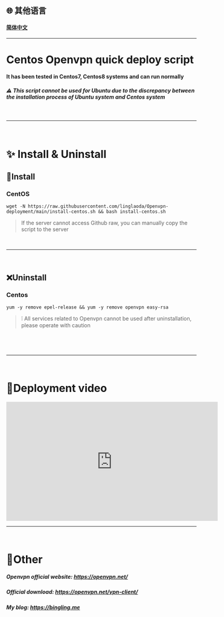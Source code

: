 
## 🌐 其他语言
#### [简体中文](https://github.com/linglaoda/Openvpn-deployment)

***

# Centos Openvpn quick deploy script
#### It has been tested in Centos7, Centos8 systems and can run normally
##### ⚠ This script cannot be used for Ubuntu due to the discrepancy between the installation process of Ubuntu system and Centos system
</br>

***

</br>

# ✨ Install & Uninstall
## 🔮Install
### CentOS
````
wget -N https://raw.githubusercontent.com/linglaoda/Openvpn-deployment/main/install-centos.sh && bash install-centos.sh
````

> If the server cannot access Github raw, you can manually copy the script to the server

</br>

***

</br>

## ❌Uninstall
### Centos
````
yum -y remove epel-release && yum -y remove openvpn easy-rsa
````

> ❕ All services related to Openvpn cannot be used after uninstallation, please operate with caution
#

</br>

***

</br>

# 🌠Deployment video

<iframe width="560" height="315" src="https://www.youtube.com/embed/ksEo3UvHxsI" title="YouTube video player" frameborder="0" allow="accelerometer; autoplay; clipboard-write; encrypted-media; gyroscope; picture-in-picture" allowfullscreen></iframe>

</br>

***

</br>

# 🌌Other
##### Openvpn official website: https://openvpn.net/
##### Official download: https://openvpn.net/vpn-client/
##### My blog: https://bingling.me
